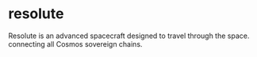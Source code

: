 # resolute
Resolute is an advanced spacecraft designed to travel through the space. connecting all Cosmos sovereign chains.

